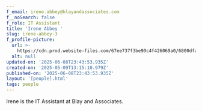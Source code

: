 ```yaml
---
f_email: irene.abbey@blayandassociates.com
f__noSearch: false
f_role: IT Assistant
title: 'Irene Abbey '
slug: irene-abbey-3
f_profile-picture:
  url: >-
    https://cdn.prod.website-files.com/67ee737f3be90c4f426069a0/6800dfad6a700a9ba362debe_Rectangle%201-12.avif
  alt: null
updated-on: '2025-06-08T23:43:53.935Z'
created-on: '2025-05-09T13:15:10.979Z'
published-on: '2025-06-08T23:43:53.935Z'
layout: '[people].html'
tags: people
---
```


Irene is the IT Assistant at Blay and Associates.
